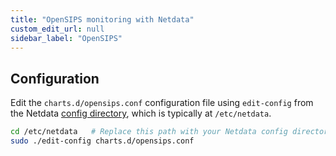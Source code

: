```yaml
---
title: "OpenSIPS monitoring with Netdata"
custom_edit_url: null
sidebar_label: "OpenSIPS"
---
```




## Configuration

Edit the `charts.d/opensips.conf` configuration file using `edit-config` from the Netdata [config
directory](/docs/configure/nodes), which is typically at `/etc/netdata`.

```bash
cd /etc/netdata   # Replace this path with your Netdata config directory, if different
sudo ./edit-config charts.d/opensips.conf
```



